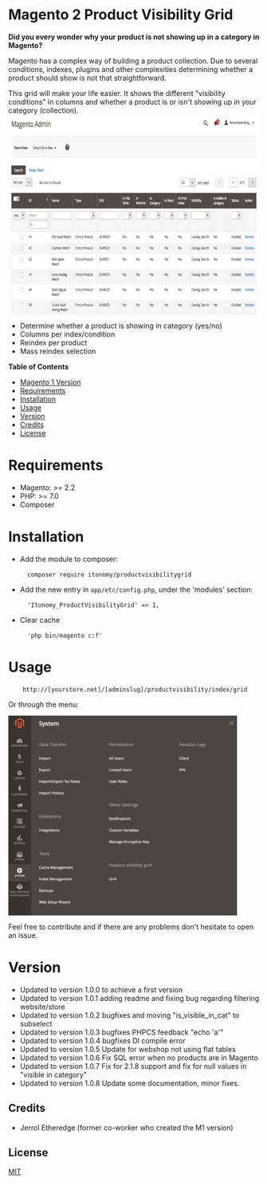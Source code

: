 # Magento 2 Product Visibility Grid

**Did you every wonder why your product is not showing up in a category in Magento?**

Magento has a complex way of building a product collection. Due to several conditions, indexes, plugins and other complexities determining whether a product should show is not that straightforward. 

This grid will make your life easier. It shows the different "visibility conditions" in columns and whether a product is or isn't showing up in your category (collection).
<img align="center" src="./docs/img/grid.png" height="400">

* Determine whether a product is showing in category (yes/no)
* Columns per index/condition
* Reindex per product
* Mass reindex selection

<strong>Table of Contents</strong>
* [Magento 1 Version](https://github.com/Itonomy/magento1-product-visibillitygrid)
* [Requirements](#requirements)
* [Installation](#installation)
* [Usage](#️usage)
* [Version](#️version)
* [Credits](#️credits)
* [License](https://github.com/Itonomy/magento2-product-visibillitygrid/blob/master/LICENSE.txt)

# Requirements

- Magento: >= 2.2
- PHP: >= 7.0
- Composer

# Installation

- Add the module to composer:

        composer require itonomy/productvisibilitygrid

- Add the new entry in `app/etc/config.php`, under the 'modules' section:

        'Itonomy_ProductVisibilityGrid' => 1,

- Clear cache
       
        'php bin/magento c:f'

# Usage

        http://[yourstore.net]/[adminslug]/productvisibility/index/grid
        
Or through the menu:

<img align="center" src="./docs/img/menu.png" height="400">

Feel free to contribute and if there are any problems don't hesitate to open an issue.

# Version

- Updated to version 1.0.0 to achieve a first version
- Updated to version 1.0.1 adding readme and fixing bug regarding filtering website/store 
- Updated to version 1.0.2 bugfixes and moving "is_visible_in_cat" to subselect
- Updated to version 1.0.3 bugfixes PHPCS feedback "echo 'a'"
- Updated to version 1.0.4 bugfixes DI compile error
- Updated to version 1.0.5 Update for webshop not using flat tables
- Updated to version 1.0.6 Fix SQL error when no products are in Magento
- Updated to version 1.0.7 Fix for 2.1.8 support and fix for null values in "visible in category"
- Updated to version 1.0.8 Update some documentation, minor fixes.

## Credits

* Jerrol Etheredge (former co-worker who created the M1 version)

## License

[MIT](http://webpro.mit-license.org/)
